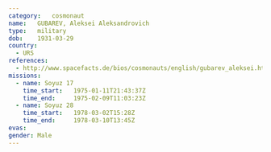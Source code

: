 ```yaml
---
category:	cosmonaut
name:	GUBAREV, Aleksei Aleksandrovich
type:	military
dob:	1931-03-29
country:
  - URS
references:
  - http://www.spacefacts.de/bios/cosmonauts/english/gubarev_aleksei.htm
missions:
  - name: Soyuz 17
    time_start:   1975-01-11T21:43:37Z
    time_end:     1975-02-09T11:03:23Z
  - name: Soyuz 28
    time_start:   1978-03-02T15:28Z
    time_end:     1978-03-10T13:45Z
evas:
gender:	Male
---
```

